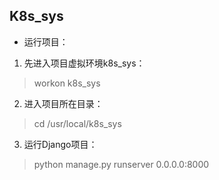 K8s_sys
---
- 运行项目：
1. 先进入项目虚拟环境k8s_sys：
> workon k8s_sys
2. 进入项目所在目录：
> cd /usr/local/k8s_sys
3. 运行Django项目：
> python manage.py runserver 0.0.0.0:8000
